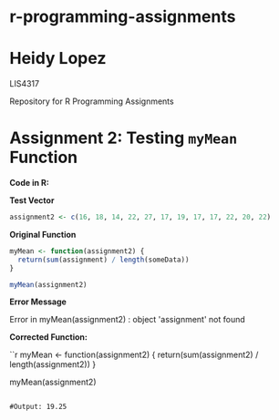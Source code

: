 # r-programming-assignments

# Heidy Lopez

LIS4317

Repository for R Programming Assignments

# Assignment 2: Testing `myMean` Function

**Code in R:**

**Test Vector**

```r
assignment2 <- c(16, 18, 14, 22, 27, 17, 19, 17, 17, 22, 20, 22)
```

**Original Function**

```r
myMean <- function(assignment2) {
  return(sum(assignment) / length(someData))
}

myMean(assignment2)
```

**Error Message**

Error in myMean(assignment2) : object 'assignment' not found

**Corrected Function:**

``r
myMean <- function(assignment2) {
  return(sum(assignment2) / length(assignment2))
}

myMean(assignment2)
```

#Output: 19.25
